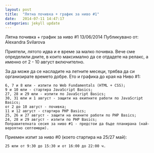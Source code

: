 ```yaml
---
layout: post
title:  "Лятна почивка + график за ниво #1"
date:   2014-07-11 14:47:17
categories: jekyll update
---
```


Лятна почивка + график за ниво #1
13/06/2014
Публикувано от: Alexandra Svilarova

Приятели, лятото идва и е време за малко почивка. Вече сме определили дните, в които максимално да се отдадете на релакс, а именно от 2 - 10 август включително.

За да може да се насладите на летните месеци, трябва да си организирате времето добре. Ето и графика до края на Ниво #1:

    6, 7 и 8 юли - изпити по Web Fundamentals (HTML + CSS);
    9 и 10 юли - стартира JavaScript Basics;
    27, 28 и 29 юли - изпити по JavaScript Basics;
    30, 31 юли и 1 август - защити на екипните работи по JavaScript Basics;
    от 2 до 10 август - почивка;
    11 и 12 август - стартира PHP Basics;
    25, 26 и 27 август - защити на екините работи по PHP Basics;
    24, 28 и 29 август - изпити по PHP Basics;
    Поправителната сесия за ниво #1 - предстои да бъде планирана (най-вероятно септември).

Приемен изпит за ниво #0 (което стартира на 25/27 май):

    25 юли от 9:30 до 15:30 и от 16:00 до 22:00 ч.